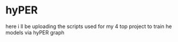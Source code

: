 # hyPER
here i ll be uploading the scripts used for my 4 top project to train he models via hyPER graph
